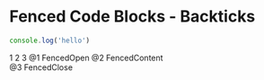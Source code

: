 # Fenced Code Blocks - Backticks

```js
console.log('hello')
```
1     2                     3
@1 FencedOpen
@2 FencedContent  
@3 FencedClose